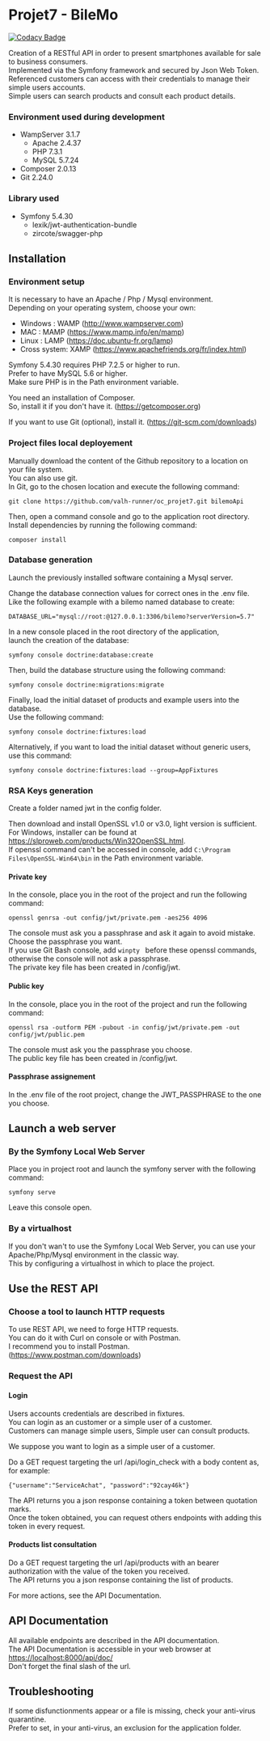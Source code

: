 # Projet7 - BileMo

[![Codacy Badge](https://app.codacy.com/project/badge/Grade/2141b002cf514748a5354b125eca689f)](https://app.codacy.com/gh/valh-runner/oc_projet7/dashboard?utm_source=gh&utm_medium=referral&utm_content=&utm_campaign=Badge_grade)

Creation of a RESTful API in order to present smartphones available for sale to business consumers.\
Implemented via the Symfony framework and secured by Json Web Token.\
Referenced customers can access with their credentials to manage their simple users accounts.\
Simple users can search products and consult each product details.

### Environment used during development
-   WampServer 3.1.7
    -   Apache 2.4.37
    -   PHP 7.3.1
    -   MySQL 5.7.24
-   Composer 2.0.13
-   Git 2.24.0

### Library used
-   Symfony 5.4.30
    -   lexik/jwt-authentication-bundle
    -   zircote/swagger-php

## Installation

### Environment setup

It is necessary to have an Apache / Php / Mysql environment.\
Depending on your operating system, choose your own:
-   Windows : WAMP (<http://www.wampserver.com>)
-   MAC : MAMP (<https://www.mamp.info/en/mamp>)
-   Linux : LAMP (<https://doc.ubuntu-fr.org/lamp>)
-   Cross system: XAMP (<https://www.apachefriends.org/fr/index.html>)

Symfony 5.4.30 requires PHP 7.2.5 or higher to run.\
Prefer to have MySQL 5.6 or higher.\
Make sure PHP is in the Path environment variable.

You need an installation of Composer.\
So, install it if you don't have it. (<https://getcomposer.org>)

If you want to use Git (optional), install it. (<https://git-scm.com/downloads>)

### Project files local deployement

Manually download the content of the Github repository to a location on your file system.\
You can also use git.\
In Git, go to the chosen location and execute the following command:
```
git clone https://github.com/valh-runner/oc_projet7.git bilemoApi

```

Then, open a command console and go to the application root directory.\
Install dependencies by running the following command:
```
composer install
```

### Database generation
Launch the previously installed software containing a Mysql server.

Change the database connection values for correct ones in the .env file.\
Like the following example with a bilemo named database to create:
```
DATABASE_URL="mysql://root:@127.0.0.1:3306/bilemo?serverVersion=5.7"
```

In a new console placed in the root directory of the application,\
launch the creation of the database:
```
symfony console doctrine:database:create
```

Then, build the database structure using the following command:
```
symfony console doctrine:migrations:migrate
```

Finally, load the initial dataset of products and example users into the database.\
Use the following command:
```
symfony console doctrine:fixtures:load
```
Alternatively, if you want to load the initial dataset without generic users, use this command:
```
symfony console doctrine:fixtures:load --group=AppFixtures
```
### RSA Keys generation
Create a folder named jwt in the config folder.

Then download and install OpenSSL v1.0 or v3.0, light version is sufficient.\
For Windows, installer can be found at <https://slproweb.com/products/Win32OpenSSL.html>.\
If openssl command can't be accessed in console, add ```C:\Program Files\OpenSSL-Win64\bin``` in the Path environment variable.

#### Private key
In the console, place you in the root of the project and run the following command:
```
openssl genrsa -out config/jwt/private.pem -aes256 4096
```
The console must ask you a passphrase and ask it again to avoid mistake.\
Choose the passphrase you want.\
If you use Git Bash console, add ```winpty ``` before these openssl commands, otherwise the console will not ask a passphrase.\
The private key file has been created in /config/jwt.
#### Public key
In the console, place you in the root of the project and run the following command:
```
openssl rsa -outform PEM -pubout -in config/jwt/private.pem -out config/jwt/public.pem
```
The console must ask you the passphrase you choose.\
The public key file has been created in /config/jwt.

#### Passphrase assignement
In the .env file of the root project, change the JWT_PASSPHRASE to the one you choose.

## Launch a web server

### By the Symfony Local Web Server
Place you in project root and launch the symfony server with the following command:
```
symfony serve
```
Leave this console open.

### By a virtualhost
If you don't wan't to use the Symfony Local Web Server, you can use your Apache/Php/Mysql environment in the classic way.\
This by configuring a virtualhost in which to place the project.

## Use the REST API

### Choose a tool to launch HTTP requests
To use REST API, we need to forge HTTP requests.\
You can do it with Curl on console or with Postman.\
I recommend you to install Postman. (<https://www.postman.com/downloads>)

### Request the API

#### Login
Users accounts credentials are described in fixtures.\
You can login as an customer or a simple user of a customer.\
Customers can manage simple users, Simple user can consult products.

We suppose you want to login as a simple user of a customer.

Do a GET request targeting the url /api/login_check with a body content as, for example:
```
{"username":"ServiceAchat", "password":"92cay46k"}
```
The API returns you a json response containing a token between quotation marks.\
Once the token obtained, you can request others endpoints with adding this token in every request.

#### Products list consultation
Do a GET request targeting the url /api/products with an bearer authorization with the value of the token you received.\
The API returns you a json response containing the list of products.

For more actions, see the API Documentation.

## API Documentation
All available endpoints are described in the API documentation.\
The API Documentation is accessible in your web browser at <https://localhost:8000/api/doc/>\
Don't forget the final slash of the url.

## Troubleshooting

If some disfunctionments appear or a file is missing, check your anti-virus quarantine.\
Prefer to set, in your anti-virus, an exclusion for the application folder.

